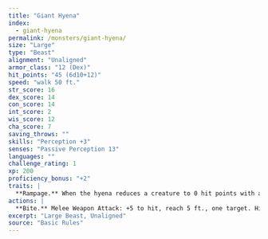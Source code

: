 ```yaml
---
title: "Giant Hyena"
index:
  - giant-hyena
permalink: /monsters/giant-hyena/
size: "Large"
type: "Beast"
alignment: "Unaligned"
armor_class: "12 (Dex)"
hit_points: "45 (6d10+12)"
speed: "walk 50 ft."
str_score: 16
dex_score: 14
con_score: 14
int_score: 2
wis_score: 12
cha_score: 7
saving_throws: ""
skills: "Perception +3"
senses: "Passive Perception 13"
languages: ""
challenge_rating: 1
xp: 200
proficiency_bonus: "+2"
traits: |
  **Rampage.** When the hyena reduces a creature to 0 hit points with a melee attack on its turn, the hyena can take a bonus action to move up to half its speed and make a bite attack.
actions: |
  **Bite.** Melee Weapon Attack: +5 to hit, reach 5 ft., one target. Hit: 10 (2d6 + 3) piercing damage.
excerpt: "Large Beast, Unaligned"
source: "Basic Rules"
---
```

